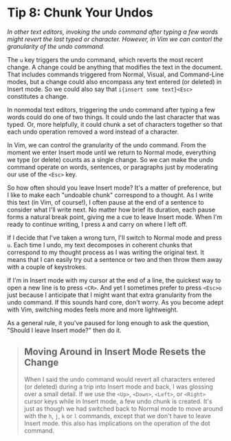 Tip 8: Chunk Your Undos
=======================

_In other text editors, invoking the undo command after typing a few words
might revert the last typed or character. However, in Vim we can contorl the
granularity of the undo command._

The `u` key triggers the undo command, which reverts the most recent change. A
change could be anything that modifies the text in the document. That includes
commands triggered from Normal, Visual, and Command-Line modes, but a change
could also encompass any text entered (or deleted) in Insert mode. So we could
also say that `i{insert some text}<Esc>` constitutes a change.

In nonmodal text editors, triggering the undo command after typing a few words
could do one of two things. It could undo the last character that was typed.
Or, more helpfully, it could chunk a set of characters together so that each
undo operation removed a word instead of a character.

In Vim, we can control the granularity of the undo command. From the moment we
enter Insert mode until we return to Normal mode, everything we type (or
delete) counts as a single change. So we can make the undo command operate on
words, sentences, or paragraphs just by moderating our use of the `<Esc>` key.

So how often should you leave Insert mode? It's a matter of preference, but I
like to make each "undoable chunk" correspond to a thought. As I write this
text (in Vim, of course!), I often pause at the end of a sentence to consider
what I'll write next. No matter how brief its duration, each pause forms a
natural break point, giving me a cue to leave Insert mode. When I'm ready to
continue writing, I press `A` and carry on where I left off.

If I decide that I've taken a wrong turn, I'll switch to Normal mode and press
`u`. Each time I undo, my text decomposes in coherent chunks that correspond to
my thought process as I was writing the original text. It means that I can
easily try out a sentence or two and then throw them away with a couple of
keystrokes.

If I'm in Insert mode with my cursor at the end of a line, the quickest way to
open a  new line is to press `<CR>`. And yet I sometimes prefer to press `<Esc>o`
just because I anticipate that I might want that extra granularity from the
undo command. If this sounds hard core, don't worry. As you become adept with
Vim, switching modes feels more and more lightweight.

As a general rule, it you've paused for long enough to ask the question, "Should
I leave Insert mode?" then do it.


> Moving Around in Insert Mode Resets the Change
> ----------------------------------------------
>
> When I said the undo command would revert all characters entered (or deleted)
> during a trip into Insert mode and back, I was glossing over a small detail.
> If we use the `<Up>`, `<Down>`, `<Left>`, or `<Right>` cursor keys while in
> Insert mode, a few undo chunk is created. It's just as though we had switched
> back to Normal mode to move around with the `h`, `j`, `k` or `l` commands,
> except that we don't have to leave Insert mode. this also has implications on
> the operation of the dot command.
